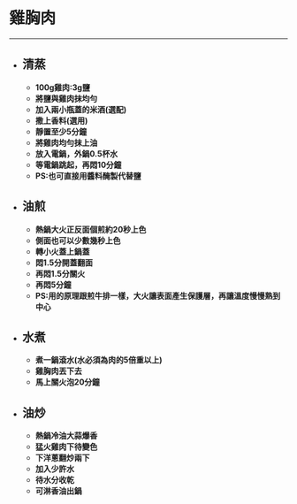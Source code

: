 # 雞胸肉
---

+ ## 清蒸
  + **100g雞肉:3g鹽**
  + **將鹽與雞肉抹均勻**
  + **加入兩小瓶蓋的米酒(選配)**
  + **撒上香料(選用)**
  + **靜置至少5分鐘**
  + **將雞肉均勻抹上油**
  + **放入電鍋，外鍋0.5杯水**
  + **等電鍋跳起，再悶10分鐘**
  + **PS:也可直接用醬料醃製代替鹽**

+ ## 油煎
  + **熱鍋大火正反面個煎約20秒上色**
  + **側面也可以少數幾秒上色**
  + **轉小火蓋上鍋蓋**
  + **悶1.5分開蓋翻面**
  + **再悶1.5分關火**
  + **再悶5分鐘**
  + **PS:用的原理跟煎牛排一樣，大火讓表面產生保護層，再讓溫度慢慢熟到中心**

+ ## 水煮
  + **煮一鍋滾水(水必須為肉的5倍重以上)**
  + **雞胸肉丟下去**
  + **馬上關火泡20分鐘**

+ ## 油炒
  + **熱鍋冷油大蒜爆香**
  + **猛火雞肉下待變色**
  + **下洋蔥翻炒兩下**
  + **加入少許水**
  + **待水分收乾**
  + **可淋香油出鍋**